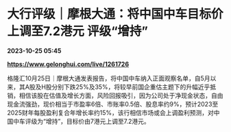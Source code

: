 # 大行评级｜摩根大通：将中国中车目标价上调至7.2港元 评级“增持”

**2023-10-25 05:45**

**https://www.gelonghui.com/live/1261726**

格隆汇10月25日｜摩根大通发表报告，将中国中车纳入正面观察名单，自5月以来，其A股及H股分别下跌25%及35%，将较早前国企重估主题下的升幅近乎抵销，相信该股在估值及增长方面，风险回报吸引，因为公司处于净现金状态，自由现金流强劲，现价相当于市盈率6倍、市账率0.5倍、股息率约9%，预计2023至2025财年每股盈利复合年增长率约15%，该行相信市场或会上调盈利预测，对中国中车评级为“增持”，目标价由7港元上调至7.2港元。